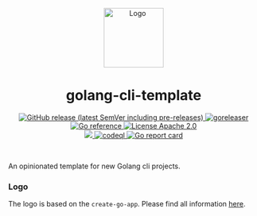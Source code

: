 <!-- BEGIN __DO_NOT_INCLUDE__ -->
<p align="center"><img src="https://gist.githubusercontent.com/thazelart/5be06c101f53079b9914d6efd867e690/raw/1db944ea6c82dde17ad24f2288eaeafe4013dafc/golang-cli-template.v2.png" alt="Logo" height="120" /></p>
<!-- END __DO_NOT_INCLUDE__ -->
<h1 align="center"> golang-cli-template</h1>

<p align="center">
  <a href="https://github.com/thazelart/golang-cli-template/releases" rel="nofollow">
    <img alt="GitHub release (latest SemVer including pre-releases)" src="https://img.shields.io/github/v/release/thazelart/golang-cli-template?include_prereleases">
  </a>

  <a href="https://github.com/thazelart/golang-cli-template/actions/workflows/release.yaml" rel="nofollow">
    <img src="https://github.com/thazelart/golang-cli-template/actions/workflows/release.yaml/badge.svg" alt="goreleaser" style="max-width:100%;">
  </a>

  <a href="https://pkg.go.dev/github.com/thazelart/golang-cli-template" rel="nofollow">
    <img src="https://pkg.go.dev/badge/github.com/thazelart/golang-cli-template.svg" alt="Go reference" style="max-width:100%;">
  </a>

  <a href="https://github.com/gojp/goreportcard/blob/master/LICENSE" rel="nofollow">
    <img src="https://img.shields.io/badge/license-Apache 2.0-blue.svg" alt="License Apache 2.0" style="max-width:100%;">
  </a>

  <br/>

  <a href="https://codecov.io/gh/thazelart/golang-cli-template" >
    <img src="https://codecov.io/gh/thazelart/golang-cli-template/branch/main/graph/badge.svg?token=CLP6KW4QLK"/>
  </a>

  <a href="https://github.com/thazelart/golang-cli-template/actions/workflows/codeql.yaml" rel="nofollow">
    <img src="https://github.com/thazelart/golang-cli-template/actions/workflows/codeql.yaml/badge.svg" alt="codeql" style="max-width:100%;">
  </a>

  <a href="https://goreportcard.com/report/github.com/thazelart/golang-cli-template" rel="nofollow">
    <img src="https://goreportcard.com/badge/github.com/thazelart/golang-cli-template" alt="Go report card" style="max-width:100%;">
  </a>
</p>
<br/>

An opinionated template for new Golang cli projects.

### Logo

The logo is based on the `create-go-app`. Please find all information [here](https://github.com/create-go-app/cli/wiki/Logo).
